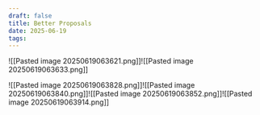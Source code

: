 ```yaml
---
draft: false
title: Better Proposals
date: 2025-06-19
tags:
---
```

![[Pasted image 20250619063621.png]]![[Pasted image 20250619063633.png]]


![[Pasted image 20250619063828.png]]![[Pasted image 20250619063840.png]]![[Pasted image 20250619063852.png]]![[Pasted image 20250619063914.png]]